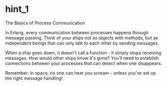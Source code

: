 # hint_1

The Basics of Process Communication

In Erlang, every communication between processes happens through message passing. Think of your ships not as objects with methods, but as independent beings that can only talk to each other by sending messages.

When a ship goes down, it doesn't call a function - it simply stops receiving messages. How would other ships know it's gone? You'll need to establish connections between your processes that can detect when one disappears.

Remember: in space, no one can hear you scream - unless you've set up the right message handling!
